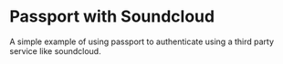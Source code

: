 # Passport with Soundcloud

A simple example of using passport to authenticate using a third party service like soundcloud.
